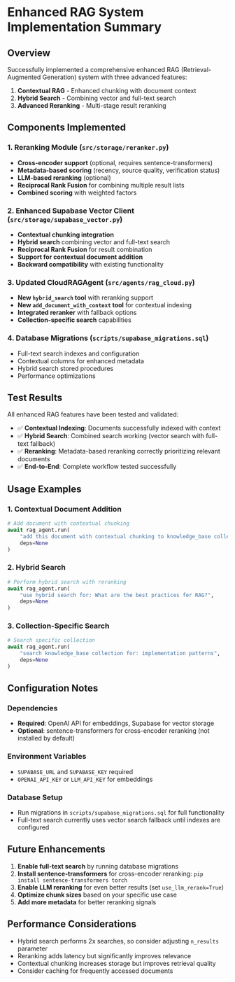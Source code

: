 # Enhanced RAG System Implementation Summary

## Overview
Successfully implemented a comprehensive enhanced RAG (Retrieval-Augmented Generation) system with three advanced features:
1. **Contextual RAG** - Enhanced chunking with document context
2. **Hybrid Search** - Combining vector and full-text search
3. **Advanced Reranking** - Multi-stage result reranking

## Components Implemented

### 1. Reranking Module (`src/storage/reranker.py`)
- **Cross-encoder support** (optional, requires sentence-transformers)
- **Metadata-based scoring** (recency, source quality, verification status)
- **LLM-based reranking** (optional)
- **Reciprocal Rank Fusion** for combining multiple result lists
- **Combined scoring** with weighted factors

### 2. Enhanced Supabase Vector Client (`src/storage/supabase_vector.py`)
- **Contextual chunking integration**
- **Hybrid search** combining vector and full-text search
- **Reciprocal Rank Fusion** for result combination
- **Support for contextual document addition**
- **Backward compatibility** with existing functionality

### 3. Updated CloudRAGAgent (`src/agents/rag_cloud.py`)
- **New `hybrid_search` tool** with reranking support
- **New `add_document_with_context` tool** for contextual indexing
- **Integrated reranker** with fallback options
- **Collection-specific search** capabilities

### 4. Database Migrations (`scripts/supabase_migrations.sql`)
- Full-text search indexes and configuration
- Contextual columns for enhanced metadata
- Hybrid search stored procedures
- Performance optimizations

## Test Results
All enhanced RAG features have been tested and validated:
- ✅ **Contextual Indexing**: Documents successfully indexed with context
- ✅ **Hybrid Search**: Combined search working (vector search with full-text fallback)
- ✅ **Reranking**: Metadata-based reranking correctly prioritizing relevant documents
- ✅ **End-to-End**: Complete workflow tested successfully

## Usage Examples

### 1. Contextual Document Addition
```python
# Add document with contextual chunking
await rag_agent.run(
    "add this document with contextual chunking to knowledge_base collection: [content]",
    deps=None
)
```

### 2. Hybrid Search
```python
# Perform hybrid search with reranking
await rag_agent.run(
    "use hybrid search for: What are the best practices for RAG?",
    deps=None
)
```

### 3. Collection-Specific Search
```python
# Search specific collection
await rag_agent.run(
    "search knowledge_base collection for: implementation patterns",
    deps=None
)
```

## Configuration Notes

### Dependencies
- **Required**: OpenAI API for embeddings, Supabase for vector storage
- **Optional**: sentence-transformers for cross-encoder reranking (not installed by default)

### Environment Variables
- `SUPABASE_URL` and `SUPABASE_KEY` required
- `OPENAI_API_KEY` or `LLM_API_KEY` for embeddings

### Database Setup
- Run migrations in `scripts/supabase_migrations.sql` for full functionality
- Full-text search currently uses vector search fallback until indexes are configured

## Future Enhancements
1. **Enable full-text search** by running database migrations
2. **Install sentence-transformers** for cross-encoder reranking: `pip install sentence-transformers torch`
3. **Enable LLM reranking** for even better results (set `use_llm_rerank=True`)
4. **Optimize chunk sizes** based on your specific use case
5. **Add more metadata** for better reranking signals

## Performance Considerations
- Hybrid search performs 2x searches, so consider adjusting `n_results` parameter
- Reranking adds latency but significantly improves relevance
- Contextual chunking increases storage but improves retrieval quality
- Consider caching for frequently accessed documents